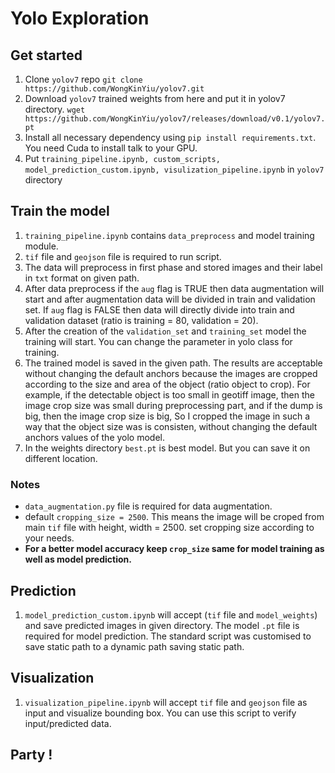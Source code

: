 # Yolo Exploration
## Get started
1. Clone `yolov7` repo
`git clone https://github.com/WongKinYiu/yolov7.git`
2. Download `yolov7` trained weights from here and put it in yolov7 directory. 
`wget https://github.com/WongKinYiu/yolov7/releases/download/v0.1/yolov7.pt`
2. Install all necessary dependency using `pip install requirements.txt`. You need Cuda to install talk to your GPU. 
3. Put `training_pipeline.ipynb, custom_scripts, model_prediction_custom.ipynb, visulization_pipeline.ipynb` in `yolov7` directory

## Train the model
1. `training_pipeline.ipynb` contains `data_preprocess` and model training module.
2. `tif` file and `geojson` file is required to run script.
3. The data will preprocess in first phase and stored images and their label in `txt` format on given path.
4. After data preprocess if the `aug` flag is TRUE then data augmentation will start and after augmentation data will be divided in train and validation set. If `aug` flag is FALSE then data will directly divide into train and validation dataset (ratio is training = 80, validation = 20).
5. After the creation of the `validation_set` and `training_set` model the training will start. You can change the parameter in yolo class for training.
6. The trained model is saved in the given path. The results are acceptable without changing the default anchors because the images are cropped according to the size and area of the object (ratio object to crop). For example, if the detectable object  is too small in geotiff image, then the image crop size was small during preprocessing part, and if the dump is big, then the image crop size is big, So I cropped the image in such a way that the object size was is consisten, without changing the default anchors values of the yolo model.
7. In the weights directory `best.pt` is best model. But you can save it on different location.

### Notes 
- `data_augmentation.py` file is required for data augmentation. 
- default `cropping_size = 2500`. This means the image will be croped from main `tif` file with height, width = 2500. set cropping size according to your needs.
- **For a better model accuracy keep `crop_size` same for model training as well as model prediction.**

## Prediction
1. `model_prediction_custom.ipynb` will accept (`tif` file and  `model_weights`) and save predicted images in given directory. The model `.pt` file is required for model prediction. The standard script was customised to save static path to a dynamic path saving static path. 

## Visualization
1. `visualization_pipeline.ipynb` will accept `tif` file and `geojson` file as input and visualize bounding box. You can use this script to verify input/predicted data.

## Party !

